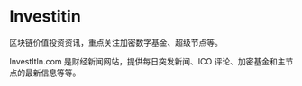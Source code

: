 # 

# Investitin

区块链价值投资资讯，重点关注加密数字基金、超级节点等。

InvestItIn.com 是财经新闻网站，提供每日突发新闻、ICO 评论、加密基金和主节点的最新信息等等。


